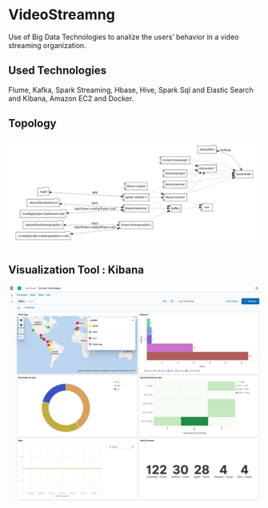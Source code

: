 # VideoStreamng
Use of Big Data Technologies to analize the users’ behavior in a video streaming organization.


## Used Technologies
Flume, Kafka, Spark Streaming, Hbase, Hive, Spark Sql and Elastic Search and Kibana, Amazon EC2 and Docker.


## Topology
![Topology](images/topology.jpeg)

## Visualization Tool : Kibana
![Topology](images/kibana.jpeg)

